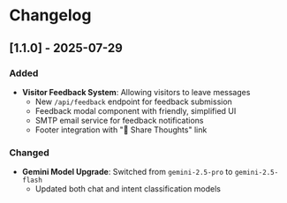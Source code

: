 # Changelog

## [1.1.0] - 2025-07-29

### Added
- **Visitor Feedback System**: Allowing visitors to leave messages
  - New `/api/feedback` endpoint for feedback submission
  - Feedback modal component with friendly, simplified UI
  - SMTP email service for feedback notifications
  - Footer integration with "💬 Share Thoughts" link

### Changed
- **Gemini Model Upgrade**: Switched from `gemini-2.5-pro` to `gemini-2.5-flash`
  - Updated both chat and intent classification models